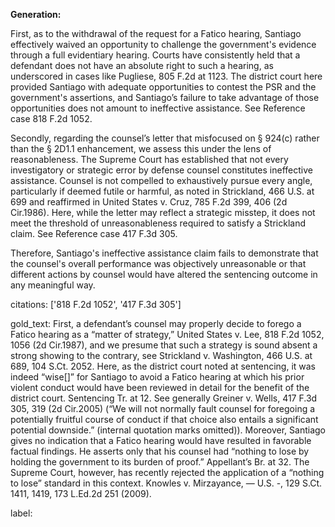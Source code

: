 **Generation:**

First, as to the withdrawal of the request for a Fatico hearing, Santiago effectively waived an opportunity to challenge the government's evidence through a full evidentiary hearing. Courts have consistently held that a defendant does not have an absolute right to such a hearing, as underscored in cases like Pugliese, 805 F.2d at 1123. The district court here provided Santiago with adequate opportunities to contest the PSR and the government's assertions, and Santiago’s failure to take advantage of those opportunities does not amount to ineffective assistance. See Reference case 818 F.2d 1052.

Secondly, regarding the counsel’s letter that misfocused on § 924(c) rather than the § 2D1.1 enhancement, we assess this under the lens of reasonableness. The Supreme Court has established that not every investigatory or strategic error by defense counsel constitutes ineffective assistance. Counsel is not compelled to exhaustively pursue every angle, particularly if deemed futile or harmful, as noted in Strickland, 466 U.S. at 699 and reaffirmed in United States v. Cruz, 785 F.2d 399, 406 (2d Cir.1986). Here, while the letter may reflect a strategic misstep, it does not meet the threshold of unreasonableness required to satisfy a Strickland claim. See Reference case 417 F.3d 305.

Therefore, Santiago's ineffective assistance claim fails to demonstrate that the counsel's overall performance was objectively unreasonable or that different actions by counsel would have altered the sentencing outcome in any meaningful way.

citations: ['818 F.2d 1052', '417 F.3d 305']

gold_text: First, a defendant’s counsel may properly decide to forego a Fatico hearing as a “matter of strategy,” United States v. Lee, 818 F.2d 1052, 1056 (2d Cir.1987), and we presume that such a strategy is sound absent a strong showing to the contrary, see Strickland v. Washington, 466 U.S. at 689, 104 S.Ct. 2052. Here, as the district court noted at sentencing, it was indeed “wise[]” for Santiago to avoid a Fatico hearing at which his prior violent conduct would have been reviewed in detail for the benefit of the district court. Sentencing Tr. at 12. See generally Greiner v. Wells, 417 F.3d 305, 319 (2d Cir.2005) (“We will not normally fault counsel for foregoing a potentially fruitful course of conduct if that choice also entails a significant potential downside.” (internal quotation marks omitted)). Moreover, Santiago gives no indication that a Fatico hearing would have resulted in favorable factual findings. He asserts only that his counsel had “nothing to lose by holding the government to its burden of proof.” Appellant’s Br. at 32. The Supreme Court, however, has recently rejected the application of a “nothing to lose” standard in this context. Knowles v. Mirzayance, — U.S. -, 129 S.Ct. 1411, 1419, 173 L.Ed.2d 251 (2009).

label: 
